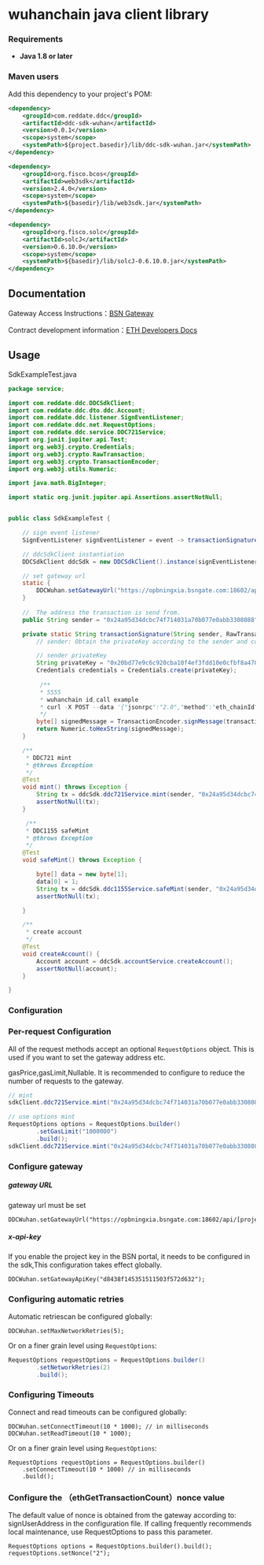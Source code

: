 # wuhanchain java client library



### Requirements

-   **Java 1.8 or later**



### Maven users

Add this dependency to your project's POM:

```xml
<dependency>
    <groupId>com.reddate.ddc</groupId>
    <artifactId>ddc-sdk-wuhan</artifactId>
    <version>0.0.1</version>
    <scope>system</scope>
    <systemPath>${project.basedir}/lib/ddc-sdk-wuhan.jar</systemPath>
</dependency>

<dependency>
    <groupId>org.fisco.bcos</groupId>
    <artifactId>web3sdk</artifactId>
    <version>2.4.0</version>
    <scope>system</scope>
    <systemPath>${basedir}/lib/web3sdk.jar</systemPath>
</dependency>

<dependency>
    <groupId>org.fisco.solc</groupId>
    <artifactId>solcJ</artifactId>
    <version>0.6.10.0</version>
    <scope>system</scope>
    <systemPath>${basedir}/lib/solcJ-0.6.10.0.jar</systemPath>
</dependency>
```

## Documentation

Gateway Access Instructions：[BSN Gateway](https://bsnbase.com/static/tmpFile/bzsc/openper/7-3-3.html)

Contract development information：[ETH Developers Docs](https://ethereum.org/zh/developers/docs/)

## Usage

SdkExampleTest.java

```java
package service;

import com.reddate.ddc.DDCSdkClient;
import com.reddate.ddc.dto.ddc.Account;
import com.reddate.ddc.listener.SignEventListener;
import com.reddate.ddc.net.RequestOptions;
import com.reddate.ddc.service.DDC721Service;
import org.junit.jupiter.api.Test;
import org.web3j.crypto.Credentials;
import org.web3j.crypto.RawTransaction;
import org.web3j.crypto.TransactionEncoder;
import org.web3j.utils.Numeric;

import java.math.BigInteger;

import static org.junit.jupiter.api.Assertions.assertNotNull;


public class SdkExampleTest {

    // sign event listener
    SignEventListener signEventListener = event -> transactionSignature(event.getSender(), event.getRawTransaction());

    // ddcSdkClient instantiation
    DDCSdkClient ddcSdk = new DDCSdkClient().instance(signEventListener);

    // set gateway url
    static {
        DDCWuhan.setGatewayUrl("https://opbningxia.bsngate.com:18602/api/[projectId]/rpc");
    }
    
    //  The address the transaction is send from.
    public String sender = "0x24a95d34dcbc74f714031a70b077e0abb3308088";

    private static String transactionSignature(String sender, RawTransaction transaction) {
        // sender: Obtain the privateKey according to the sender and complete its signature

        // sender privateKey
        String privateKey = "0x20bd77e9c6c920cba10f4ef3fdd10e0cfbf8a4781292d8c8d61e37458445888";
        Credentials credentials = Credentials.create(privateKey);
        
         /**
         * 5555
         * wuhanchain id,call example
         * curl -X POST --data '{"jsonrpc":"2.0","method":"eth_chainId","params":[],"id":1}'
         */
        byte[] signedMessage = TransactionEncoder.signMessage(transaction, 5555, credentials);
        return Numeric.toHexString(signedMessage);
    }

    /**
     * DDC721 mint
     * @throws Exception
     */
    @Test
    void mint() throws Exception {
        String tx = ddcSdk.ddc721Service.mint(sender, "0x24a95d34dcbc74f714031a70b077e0abb3308088", "ddcURI");
        assertNotNull(tx);
    }

	 /**
     * DDC1155 safeMint
     * @throws Exception
     */    
    @Test
    void safeMint() throws Exception {

        byte[] data = new byte[1];
        data[0] = 1;
        String tx = ddcSdk.ddc1155Service.safeMint(sender, "0x24a95d34dcbc74f714031a70b077e0abb3308088", BigInteger.TEN, "Token-R88821", data);
        assertNotNull(tx);            

    }

    /**
     * create account
     */
    @Test
    void createAccount() {
        Account account = ddcSdk.accountService.createAccount();
        assertNotNull(account);
    }

}
```



### Configuration

### Per-request Configuration

All of the request methods accept an optional `RequestOptions` object. This is used if you want to set the gateway address etc.

gasPrice,gasLimit,Nullable. It is recommended to configure to reduce the number of requests to the gateway.

```java
// mint
sdkClient.ddc721Service.mint("0x24a95d34dcbc74f714031a70b077e0abb3308088", "ddcURI");

// use options mint
RequestOptions options = RequestOptions.builder()
        .setGasLimit("1000000")
        .build();
sdkClient.ddc721Service.mint("0x24a95d34dcbc74f714031a70b077e0abb3308088", "ddcURI",options);
```



### Configure gateway

##### gateway URL

gateway url must be set

```
DDCWuhan.setGatewayUrl("https://opbningxia.bsngate.com:18602/api/[projectId]/rpc");
```

##### x-api-key

If you enable the project key in the BSN portal, it needs to be configured in the sdk,This configuration takes effect globally.

```
DDCWuhan.setGatewayApiKey("d8438f145351511503f572d632");
```



### Configuring automatic retries

Automatic retriescan be configured globally:

```
DDCWuhan.setMaxNetworkRetries(5);
```

Or on a finer grain level using `RequestOptions`:

```java
RequestOptions requestOptions = RequestOptions.builder()
        .setNetworkRetries(2)
        .build();
```



### Configuring Timeouts

Connect and read timeouts can be configured globally:

```
DDCWuhan.setConnectTimeout(10 * 1000); // in milliseconds
DDCWuhan.setReadTimeout(10 * 1000);
```

Or on a finer grain level using `RequestOptions`:

```
RequestOptions requestOptions = RequestOptions.builder()
    .setConnectTimeout(10 * 1000) // in milliseconds
    .build();
```



### Configure the （ethGetTransactionCount）nonce value

The default value of nonce is obtained from the gateway according to: signUserAddress in the configuration file. If calling frequently recommends local maintenance, use RequestOptions to pass this parameter.

```
RequestOptions options = RequestOptions.builder().build();
requestOptions.setNonce("2");
```

